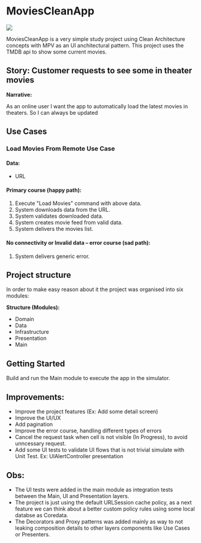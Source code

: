 # MoviesCleanApp

![](https://github.com/luizhammeli/MoviesCleanApp/workflows/CI-iOS/badge.svg)

MoviesCleanApp is a very simple study project using Clean Architecture concepts with MPV as an UI anchitectural pattern. This project uses the TMDB api to show some current movies.

## Story: Customer requests to see some in theater movies

**Narrative:**

As an online user
I want the app to automatically load the latest movies in theaters.
So I can always be updated

## Use Cases

### Load Movies From Remote Use Case

#### Data:
- URL

#### Primary course (happy path):
1. Execute "Load Movies" command with above data.
2. System downloads data from the URL.
3. System validates downloaded data.
4. System creates movie feed from valid data.
5. System delivers the movies list.

#### No connectivity or Invalid data – error course (sad path):
1. System delivers generic error.

## Project structure

In order to make easy reason about it the project was organised into six modules:

**Structure (Modules):**

- Domain
- Data
- Infrastructure
- Presentation
- Main

## Getting Started
Build and run the Main module to execute the app in the simulator.

## Improvements:

- Improve the project features (Ex: Add some detail screen)
- Improve the UI/UX
- Add pagination
- Improve the error course, handling different types of errors
- Cancel the request task when cell is not visible (In Progress), to avoid unncessary request.
- Add some UI tests to validate UI flows that is not trivial simulate with Unit Test. Ex: UIAlertController presentation

## Obs:
- The UI tests were added in the main module as integration tests between the Main, UI and Presentation layers.
- The project is just using the default URLSession cache policy, as a next feature we can think about a better custom policy rules using some local databse as Coredata.
- The Decorators and Proxy patterns was added mainly as way to not leaking composition details to other layers components like Use Cases or Presenters.
